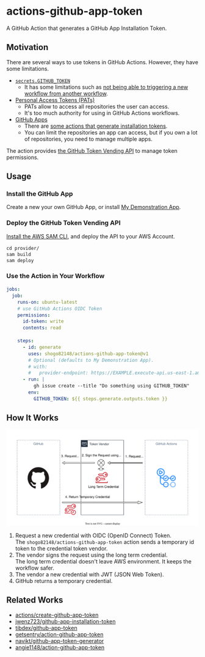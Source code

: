 # actions-github-app-token

A GitHub Action that generates a GitHub App Installation Token.

## Motivation

There are several ways to use tokens in GitHub Actions.
However, they have some limitations.

- [`secrets.GITHUB_TOKEN`](https://help.github.com/en/actions/configuring-and-managing-workflows/authenticating-with-the-github_token)
  - It has some limitations such as [not being able to triggering a new workflow from another workflow](https://github.community/t5/GitHub-Actions/Triggering-a-new-workflow-from-another-workflow/td-p/31676).
- [Personal Access Tokens (PATs)](https://docs.github.com/en/authentication/keeping-your-account-and-data-secure/creating-a-personal-access-token)
  - PATs allow to access all repositories the user can access.
  - It's too much authority for using in GitHub Actions workflows.
- [GitHub Apps](https://docs.github.com/en/developers/apps/getting-started-with-apps/about-apps)
  - There are [some actions that generate installation tokens](#related-works).
  - You can limit the repositories an app can access, but if you own a lot of repositories, you need to manage multiple apps.

The action provides [the GitHub Token Vending API](./provider) to manage token permissions.

## Usage

### Install the GitHub App

Create a new your own GitHub App, or install [My Demonstration App](https://github.com/apps/shogo82148-slim).

### Deploy the GitHub Token Vending API

[Install the AWS SAM CLI](https://docs.aws.amazon.com/serverless-application-model/latest/developerguide/serverless-sam-cli-install.html),
and deploy the API to your AWS Account.

```
cd provider/
sam build
sam deploy
```

### Use the Action in Your Workflow

```yaml
jobs:
  job:
    runs-on: ubuntu-latest
    # use GitHub Actions OIDC Token
    permissions:
      id-token: write
      contents: read

    steps:
      - id: generate
        uses: shogo82148/actions-github-app-token@v1
        # Optional (defaults to My Demonstration App).
        # with:
        #   provider-endpoint: https://EXAMPLE.execute-api.us-east-1.amazonaws.com/
      - run: |
          gh issue create --title "Do something using GITHUB_TOKEN"
        env:
          GITHUB_TOKEN: ${{ steps.generate.outputs.token }}
```

## How It Works

![How It Works](how-it-works.svg)

1. Request a new credential with OIDC (OpenID Connect) Token.\
   The `shogo82148/actions-github-app-token` action sends a temporary id token to the credential token vendor.
2. The vendor signs the request using the long term credential.\
   The long term credential doesn't leave AWS environment. It keeps the workflow safer.
3. The vendor a new credential with JWT (JSON Web Token).
4. GitHub returns a temporary credential.

## Related Works

- [actions/create-github-app-token](https://github.com/actions/create-github-app-token)
- [jwenz723/github-app-installation-token](https://github.com/jwenz723/github-app-installation-token)
- [tibdex/github-app-token](https://github.com/tibdex/github-app-token)
- [getsentry/action-github-app-token](https://github.com/getsentry/action-github-app-token)
- [navikt/github-app-token-generator](https://github.com/navikt/github-app-token-generator)
- [angie1148/action-github-app-token](https://github.com/angie1148/action-github-app-token)

